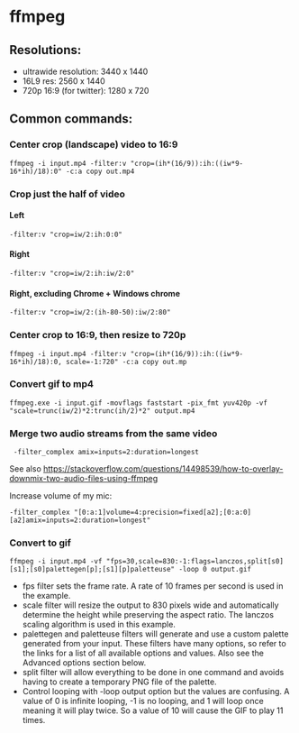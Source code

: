 # ffmpeg

## Resolutions:
 - ultrawide resolution: 3440 x 1440
 - 16L9 res: 2560 x 1440
 - 720p 16:9 (for twitter): 1280 x  720


## Common commands:

### Center crop (landscape) video to 16:9

```
ffmpeg -i input.mp4 -filter:v "crop=(ih*(16/9)):ih:((iw*9-16*ih)/18):0" -c:a copy out.mp4
```

### Crop just the half of video

#### Left
```
-filter:v "crop=iw/2:ih:0:0"
```

#### Right
```
-filter:v "crop=iw/2:ih:iw/2:0"
```

#### Right, excluding Chrome + Windows chrome 
```
-filter:v "crop=iw/2:(ih-80-50):iw/2:80"
```

### Center crop to 16:9, then resize to 720p

```
ffmpeg -i input.mp4 -filter:v "crop=(ih*(16/9)):ih:((iw*9-16*ih)/18):0, scale=-1:720" -c:a copy out.mp
```

### Convert gif to mp4

```
ffmpeg.exe -i input.gif -movflags faststart -pix_fmt yuv420p -vf "scale=trunc(iw/2)*2:trunc(ih/2)*2" output.mp4
```

### Merge two audio streams from the same video 

```
 -filter_complex amix=inputs=2:duration=longest
```
 
 See also https://stackoverflow.com/questions/14498539/how-to-overlay-downmix-two-audio-files-using-ffmpeg
 
Increase volume of my mic:
```
-filter_complex "[0:a:1]volume=4:precision=fixed[a2];[0:a:0][a2]amix=inputs=2:duration=longest"
```


### Convert to gif

```
ffmpeg -i input.mp4 -vf "fps=30,scale=830:-1:flags=lanczos,split[s0][s1];[s0]palettegen[p];[s1][p]paletteuse" -loop 0 output.gif
```

 - fps filter sets the frame rate. A rate of 10 frames per second is used in the example.
 - scale filter will resize the output to 830 pixels wide and automatically determine the height while preserving the aspect ratio. The lanczos scaling algorithm is used in this example.
 - palettegen and paletteuse filters will generate and use a custom palette generated from your input. These filters have many options, so refer to the links for a list of all available options and values. Also see the Advanced options section below.
 - split filter will allow everything to be done in one command and avoids having to create a temporary PNG file of the palette.
 - Control looping with -loop output option but the values are confusing. A value of 0 is infinite looping, -1 is no looping, and 1 will loop once meaning it will play twice. So a value of 10 will cause the GIF to play 11 times.

